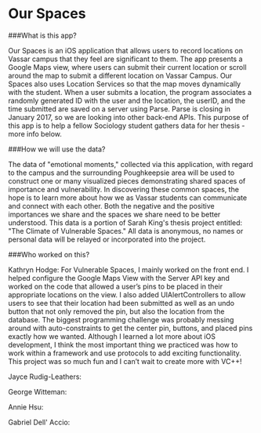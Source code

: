 # Our Spaces

###What is this app?

Our Spaces is an iOS application that allows users to record locations on Vassar campus that they feel are significant to them. The app presents a Google Maps view, where users can submit their current location or scroll around the map to submit a different location on Vassar Campus. Our Spaces also uses Location Services so that the map moves dynamically with the student. When a user submits a location, the program associates a randomly generated ID with the user and the location, the userID, and the time submitted are saved on a server using Parse. Parse is closing in January 2017, so we are looking into other back-end APIs. This purpose of this app is to help a fellow Sociology student gathers data for her thesis - more info below. 


###How we will use the data?

The data of "emotional moments," collected via this application, with regard to the campus and the surrounding Poughkeepsie area will be used to construct one or many visualized pieces demonstrating shared spaces of importance and vulnerability. In discovering these common spaces, the hope is to learn more about how we as Vassar students can communicate and connect with each other. Both the negative and the positive importances we share and the spaces we share need to be better understood. This data is a portion of Sarah King's thesis project entitled: "The Climate of Vulnerable Spaces." All data is anonymous, no names or personal data will be relayed or incorporated into the project. 


###Who worked on this?

Kathryn Hodge:
For Vulnerable Spaces, I mainly worked on the front end. I helped configure the Google Maps View with the Server API key and worked on the code that allowed a user’s pins to be placed in their appropriate locations on the view. I also added UIAlertControllers to allow users to see that their location had been submitted as well as an undo button that not only removed the pin, but also the location from the database. The biggest programming challenge was probably messing around with auto-constraints to get the center pin, buttons, and placed pins exactly how we wanted. Although I learned a lot more about iOS development, I think the most important thing we practiced was how to work within a framework and use protocols to add exciting functionality. This project was so much fun and I can’t wait to create more with VC++!

Jayce Rudig-Leathers:

George Witteman:

Annie Hsu:

Gabriel Dell' Accio:
